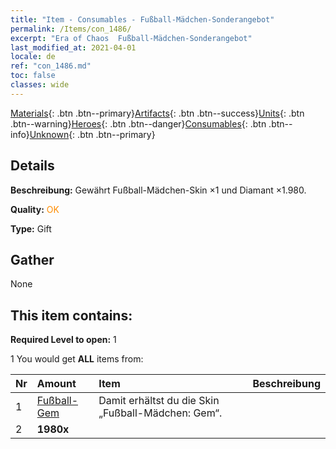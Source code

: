 ```yaml
---
title: "Item - Consumables - Fußball-Mädchen-Sonderangebot"
permalink: /Items/con_1486/
excerpt: "Era of Chaos  Fußball-Mädchen-Sonderangebot"
last_modified_at: 2021-04-01
locale: de
ref: "con_1486.md"
toc: false
classes: wide
---
```

 [Materials](/de/Items/){: .btn .btn--primary}[Artifacts](/de/Items/Artifacts/){: .btn .btn--success}[Units](/de/Items/Units/){: .btn .btn--warning}[Heroes](/de/Items/Heroes/){: .btn .btn--danger}[Consumables](/de/Items/Consumables/){: .btn .btn--info}[Unknown](/de/Items/Unknown/){: .btn .btn--primary}

## Details
 **Beschreibung:** Gewährt Fußball-Mädchen-Skin ×1 und Diamant ×1.980.

 **Quality:** <span style="color: #FF8C00">OK</span>

 **Type:** Gift

## Gather

  None

## This item contains:

 **Required Level to open:** 1

 1 You would get **ALL** items  from:

  | Nr | Amount |     Item    | Beschreibung |
  |:---|:-------|:------------|:-----------:|
  | 1 | [Fußball-Gem](/de/Items/con_1046/) | Damit erhältst du die Skin „Fußball-Mädchen: Gem“. | 
  | 2 |  **1980x** | <i class="fas fa-gem"/> |  | 
